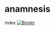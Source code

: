 # anamnesis

index [![Binder](https://mybinder.org/badge_logo.svg)](https://mybinder.org/v2/gh/Julietvr/anamnesis/HEAD?labpath=index.ipynb)
